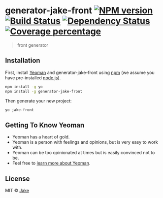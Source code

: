 # generator-jake-front [![NPM version][npm-image]][npm-url] [![Build Status][travis-image]][travis-url] [![Dependency Status][daviddm-image]][daviddm-url] [![Coverage percentage][coveralls-image]][coveralls-url]
> front generator

## Installation

First, install [Yeoman](http://yeoman.io) and generator-jake-front using [npm](https://www.npmjs.com/) (we assume you have pre-installed [node.js](https://nodejs.org/)).

```bash
npm install -g yo
npm install -g generator-jake-front
```

Then generate your new project:

```bash
yo jake-front
```

## Getting To Know Yeoman

 * Yeoman has a heart of gold.
 * Yeoman is a person with feelings and opinions, but is very easy to work with.
 * Yeoman can be too opinionated at times but is easily convinced not to be.
 * Feel free to [learn more about Yeoman](http://yeoman.io/).

## License

MIT © [Jake](https://i.jakeyu.top)


[npm-image]: https://badge.fury.io/js/generator-jake-front.svg
[npm-url]: https://npmjs.org/package/generator-jake-front
[travis-image]: https://travis-ci.org/JakeLaoyu/generator-jake-front.svg?branch=master
[travis-url]: https://travis-ci.org/JakeLaoyu/generator-jake-front
[daviddm-image]: https://david-dm.org/JakeLaoyu/generator-jake-front.svg?theme=shields.io
[daviddm-url]: https://david-dm.org/JakeLaoyu/generator-jake-front
[coveralls-image]: https://coveralls.io/repos/JakeLaoyu/generator-jake-front/badge.svg
[coveralls-url]: https://coveralls.io/r/JakeLaoyu/generator-jake-front

